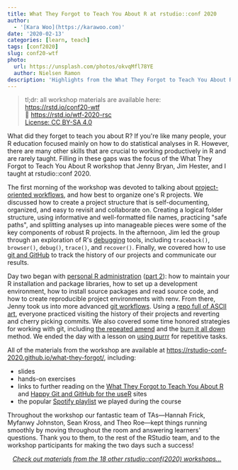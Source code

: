 ```yaml
---
title: What They Forgot to Teach You About R at rstudio::conf 2020
author:
  - '[Kara Woo](https://karawoo.com)'
date: '2020-02-13'
categories: [learn, teach]
tags: [conf2020]
slug: conf20-wtf
photo:
  url: https://unsplash.com/photos/okvqMfl78YE
  author: Nielsen Ramon
description: 'Highlights from the What They Forgot to Teach You About R workshop.'
---
```


> tl;dr: all workshop materials are available here: <br>
> <i class="fab fa-github fa-fw"></i> <https://rstd.io/conf20-wtf> <br>
> 🔗 <https://rstd.io/wtf-2020-rsc> <br>
> <i class="fab fa-creative-commons fa-fw"></i> [License: CC BY-SA 4.0](https://creativecommons.org/licenses/by-sa/4.0/legalcode)


What did they forget to teach you about R? If you're like many people, your R
education focused mainly on how to do statistical analyses in R. However, there
are many other skills that are crucial to working productively in R and are
rarely taught. Filling in these gaps was the focus of the What They Forgot to
Teach You About R workshop that Jenny Bryan, Jim Hester, and I taught at
rstudio::conf 2020.

The first morning of the workshop was devoted to talking about
[project-oriented workflows](https://rstudio-conf-2020.github.io/what-they-forgot/day1_1),
and how best to organize one's R projects. We discussed how to create a project
structure that is self-documenting, organized, and easy to revisit and
collaborate on. Creating a logical folder structure, using informative and
well-formatted file names, practicing "safe paths", and splitting analyses up
into manageable pieces were some of the key components of robust R projects. In
the afternoon, Jim led the group through an exploration of R's
[debugging](https://rstudio-conf-2020.github.io/what-they-forgot/day1_3)
tools, including `traceback()`, `browser()`, `debug()`, `trace()`, and
`recover()`. Finally, we covered how to use
[git and GitHub](https://rstudio-conf-2020.github.io/what-they-forgot/day1_4)
to track the history of our projects and communicate our results.

Day two began with [personal R administration](https://rstudio-conf-2020.github.io/what-they-forgot/day2_1) 
([part 2](https://rstudio-conf-2020.github.io/what-they-forgot/day2_2)):
how to maintain your R installation and package libraries, how to set up a
development environment, how to install source packages and read source code,
and how to create reproducible project environments with renv. From there, Jenny
took us into more advanced
[git workflows](https://rstudio-conf-2020.github.io/what-they-forgot/day2_3).
Using a
[repo full of ASCII art](https://github.com/rstats-wtf/wtf-ascii-funtimes),
everyone practiced visiting the history of their projects and reverting and
cherry picking commits. We also covered some time honored strategies for
working with git, including
[the repeated amend](https://happygitwithr.com/repeated-amend.html)
and the [burn it all down](https://happygitwithr.com/burn.html) method.
We ended the day with a lesson on
[using purrr](https://rstudio-conf-2020.github.io/what-they-forgot/day2_4)
for repetitive tasks.

All of the materials from the workshop are available at
<https://rstudio-conf-2020.github.io/what-they-forgot/>, including:

* slides
* hands-on exercises
* links to further reading on the [What They Forgot to Teach You About R](https://rstats.wtf/) and [Happy Git and GitHub for the useR](https://happygitwithr.com/) sites
* the popular [Spotify playlist](https://open.spotify.com/playlist/0OuvqM69DKFK3QPbHIy2kc?si=xonCaP2RTmeOXO3YW7hxhQ) we played during the course

Throughout the workshop our fantastic team of TAs&mdash;Hannah Frick, Myfanwy
Johnston, Sean Kross, and Theo Roe&mdash;kept things running smoothly by moving
throughout the room and answering learners' questions. Thank you to them, to the
rest of the RStudio team, and to the workshop participants for making the two
days such a success!

<div class="hline-top">
<i class="fas fa-binoculars"></i>&nbsp;&nbsp;&nbsp;<a href='/blog/2020/02/conf2020-workshops/'><em>Check out materials from the 18 other rstudio::conf(2020) workshops...</em></a>
</div>
